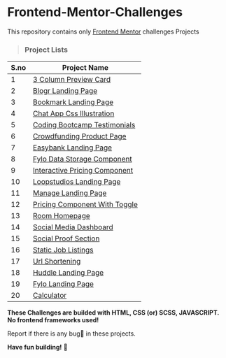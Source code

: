 # Frontend-Mentor-Challenges

This repository contains only [Frontend Mentor](https://www.frontendmentor.io/challenges) challenges Projects

> ### Project Lists

| S.no | Project Name                                                                                                                                      |
| ---- | ------------------------------------------------------------------------------------------------------------------------------------------------- |
| 1    | [3 Column Preview Card](./3%20Column%20Preview%20Card)                                                                                            |
| 2    | [Blogr Landing Page](https://github.com/Dinesh1042/Frontend-Mentor-Challenges/tree/main/Blogr%20Landing%20Page)                                   |
| 3    | [Bookmark Landing Page](https://github.com/Dinesh1042/Frontend-Mentor-Challenges/tree/main/Bookmark%20Landing%20Page)                             |
| 4    | [Chat App Css Illustration](https://github.com/Dinesh1042/Frontend-Mentor-Challenges/tree/main/Chat%20App%20Css%20Illustration)                   |
| 5    | [Coding Bootcamp Testimonials](https://github.com/Dinesh1042/Frontend-Mentor-Challenges/tree/main/Coding%20Bootcamp%20Testimonials%20Slider)      |
| 6    | [Crowdfunding Product Page](https://github.com/Dinesh1042/Frontend-Mentor-Challenges/tree/main/Crowdfunding%20Product%20Page)                     |
| 7    | [Easybank Landing Page](https://github.com/Dinesh1042/Frontend-Mentor-Challenges/tree/main/Easybank%20Landing%20Page)                             |
| 8    | [Fylo Data Storage Component](https://github.com/Dinesh1042/Frontend-Mentor-Challenges/tree/main/Fylo%20Data%20Storage%20Component)               |
| 9    | [Interactive Pricing Component](https://github.com/Dinesh1042/Frontend-Mentor-Challenges/tree/main/Interactive%20Pricing%20Component)             |
| 10   | [Loopstudios Landing Page](https://github.com/Dinesh1042/Frontend-Mentor-Challenges/tree/main/Loopstudios%20Landing%20Page)                       |
| 11   | [Manage Landing Page](https://github.com/Dinesh1042/Frontend-Mentor-Challenges/tree/main/Manage%20Landing%20Page)                                 |
| 12   | [Pricing Component With Toggle](https://github.com/Dinesh1042/Frontend-Mentor-Challenges/tree/main/Pricing%20Component%20With%20Toggle)           |
| 13   | [Room Homepage](https://github.com/Dinesh1042/Frontend-Mentor-Challenges/tree/main/Room%20Homepage)                                               |
| 14   | [Social Media Dashboard](https://github.com/Dinesh1042/Frontend-Mentor-Challenges/tree/main/Social%20Media%20Dashboard%20With%20Theme%20Switcher) |
| 15   | [Social Proof Section](https://github.com/Dinesh1042/Frontend-Mentor-Challenges/tree/main/Social%20Proof%20Section)                               |
| 16   | [Static Job Listings](https://github.com/Dinesh1042/Frontend-Mentor-Challenges/tree/main/Static%20Job%20Listings)                                 |
| 17   | [Url Shortening](https://github.com/Dinesh1042/Frontend-Mentor-Challenges/blob/main/Url%20Shortening/README.md)                                   |
| 18   | [Huddle Landing Page](https://github.com/Dinesh1042/Frontend-Mentor-Challenges/tree/main/Huddle%20Landing%20Page)                                 |
| 19   | [Fylo Landing Page](https://github.com/Dinesh1042/Frontend-Mentor-Challenges/tree/main/Fylo%20Landing%20Page)                                     |
| 20   | [Calculator](https://github.com/Dinesh1042/Frontend-Mentor-Challenges/tree/main/Calculator)                                                       |

**These Challenges are builded with HTML, CSS (or) SCSS, JAVASCRIPT. No frontend frameworks used!**

Report if there is any bug🐛 in these projects.

**Have fun building!** 🚀
